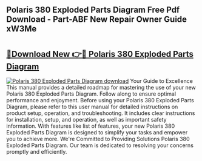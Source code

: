 ## Polaris 380 Exploded Parts Diagram Free Pdf Download - Part-ABF New Repair Owner Guide xW3Me

# <h2><a href="http://dfma4x.blite.top/?on=Polaris+380+Exploded+Parts+Diagram">🔗Download New 👉🔴 Polaris 380 Exploded Parts Diagram</a></h2>

[![Polaris 380 Exploded Parts Diagram download](https://i.imgur.com/lujVjoI.png)](http://dfma4x.blite.top/?on=Polaris+380+Exploded+Parts+Diagram)
Your Guide to Excellence This manual provides a detailed roadmap for mastering the use of your new Polaris 380 Exploded Parts Diagram. Follow along to ensure optimal performance and enjoyment. Before using your Polaris 380 Exploded Parts Diagram, please refer to this user manual for detailed instructions on product setup, operation, and troubleshooting. It includes clear instructions for installation, setup, and operation, as well as important safety information. With features like list of features, your new Polaris 380 Exploded Parts Diagram is designed to simplify your tasks and empower you to achieve more. We're Committed to Providing Solutions Polaris 380 Exploded Parts Diagram. Our team is dedicated to resolving your concerns promptly and efficiently.
